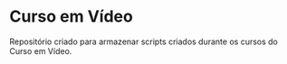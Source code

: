 # Curso em Vídeo
Repositório criado para armazenar scripts criados durante os cursos do Curso em Vídeo.

